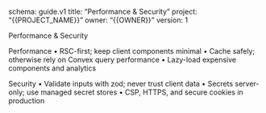 schema: guide.v1
title: “Performance & Security”
project: “{{PROJECT_NAME}}”
owner: “{{OWNER}}”
version: 1

Performance & Security

Performance
 • RSC-first; keep client components minimal
 • Cache safely; otherwise rely on Convex query performance
 • Lazy-load expensive components and analytics

Security
 • Validate inputs with zod; never trust client data
 • Secrets server-only; use managed secret stores
 • CSP, HTTPS, and secure cookies in production
